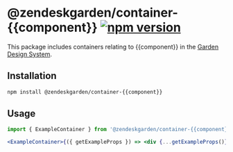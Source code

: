 # @zendeskgarden/container-{{component}} [![npm version](https://img.shields.io/npm/v/@zendeskgarden/container-{{component}}.svg?style=flat-square)](https://www.npmjs.com/package/@zendeskgarden/container-{{component}})

This package includes containers relating to {{component}} in the
[Garden Design System](https://zendeskgarden.github.io/).

## Installation

```sh
npm install @zendeskgarden/container-{{component}}
```

## Usage

```jsx static
import { ExampleContainer } from '@zendeskgarden/container-{{component}}';

<ExampleContainer>{({ getExampleProps }) => <div {...getExampleProps()} />}</ExampleContainer>;
```

<!--
  TODO:

  * [ ] Add {{component}} to root README table.
  * [ ] Add {{component}} stories.js.
  * [ ] Delete this comment block.
-->
